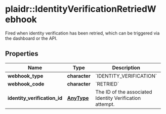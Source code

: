 # plaidr::IdentityVerificationRetriedWebhook

Fired when identity verification has been retried, which can be triggered via the dashboard or the API.

## Properties
Name | Type | Description | Notes
------------ | ------------- | ------------- | -------------
**webhook_type** | **character** | &#x60;IDENTITY_VERIFICATION&#x60; | 
**webhook_code** | **character** | &#x60;RETRIED&#x60; | 
**identity_verification_id** | [**AnyType**](.md) | The ID of the associated Identity Verification attempt. | 



